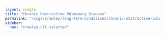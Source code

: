 ```yaml
---
layout: single
title: "Chronic Obstructive Pulmonary Disease"
permalink: "/ccgs/crawley/long-term-conditions/chronic-obstructive-pulmonary-disease/"
sidebar:
  nav: "crawley-LTC-selected"
---
```


